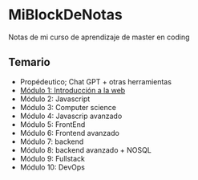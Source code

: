 # MiBlockDeNotas
Notas de mi curso de aprendizaje de master en coding

## Temario

* Propédeutico; Chat GPT + otras herramientas
* [Módulo 1: Introducción a la web](temario/modulo-1)
* Módulo 2: Javascript
* Módulo 3: Computer science
* Módulo 4: Javascrip avanzado
* Módulo 5: FrontEnd
* Módulo 6: Frontend avanzado
* Módulo 7: backend
* Módulo 8: backend avanzado + NOSQL
* Módulo 9: Fullstack
* Módulo 10: DevOps
